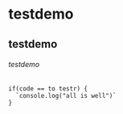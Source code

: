 # testdemo
## testdemo
###### testdemo
```
if(code == to testr) {
  `console.log("all is well")`
}
```
